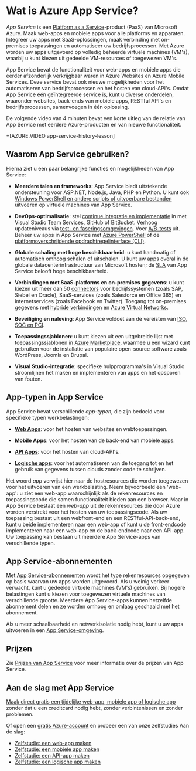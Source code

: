 <properties 
    pageTitle="Azure App Service voor web-apps en mobiele apps | Microsoft Azure" 
    description="Lees hoe u met Azure App Service web-apps en mobiele apps kunt ontwikkelen, implementeren en beheren." 
    keywords="app service, azure app service, kosten app service, schaal, schaalbaar, implementatie app, implementatie azure app, paas, platform as a service"
    services="app-service" 
    documentationCenter="" 
    authors="omarkmsft" 
    manager="dwrede" 
    editor="jimbe"/>

<tags 
    ms.service="app-service" 
    ms.workload="na" 
    ms.tgt_pltfrm="na" 
    ms.devlang="na" 
    ms.topic="get-started-article" 
    ms.date="05/25/2016" 
    ms.author="omark"/>


# Wat is Azure App Service?

*App Service* is een [Platform as a Service](https://en.wikipedia.org/wiki/Platform_as_a_service)-product (PaaS) van Microsoft Azure. Maak web-apps en mobiele apps voor alle platforms en apparaten. Integreer uw apps met SaaS-oplossingen, maak verbinding met on-premises toepassingen en automatiseer uw bedrijfsprocessen. Met Azure worden uw apps uitgevoerd op volledig beheerde virtuele machines (VM's), waarbij u kunt kiezen uit gedeelde VM-resources of toegewezen VM's. 

App Service bevat de functionaliteit voor web-apps en mobiele apps die eerder afzonderlijk verkrijgbaar waren in Azure Websites en Azure Mobile Services.  Deze service bevat ook nieuwe mogelijkheden voor het automatiseren van bedrijfsprocessen en het hosten van cloud-API's. Omdat App Service één geïntegreerde service is, kunt u diverse onderdelen, waaronder websites, back-ends van mobiele apps, RESTful API's en bedrijfsprocessen, samenvoegen in één oplossing.

De volgende video van 4 minuten bevat een korte uitleg van de relatie van App Service met eerdere Azure-producten en van nieuwe functionaliteit.

+[AZURE.VIDEO app-service-history-lesson] 

## Waarom App Service gebruiken?

Hierna ziet u een paar belangrijke functies en mogelijkheden van App Service: 

- **Meerdere talen en frameworks**: App Service biedt uitstekende ondersteuning voor ASP.NET, Node.js, Java, PHP en Python. U kunt ook [Windows PowerShell en andere scripts of uitvoerbare bestanden](../app-service-web/web-sites-create-web-jobs.md) uitvoeren op virtuele machines van App Service.

- **DevOps-optimalisatie**: stel [continue integratie en implementatie](../app-service-web/app-service-continuous-deployment.md) in met Visual Studio Team Services, GitHub of BitBucket. Verhoog updateniveaus via [test- en faseringsomgevingen](../app-service-web/web-sites-staged-publishing.md). Voer [A/B-tests](../app-service-web/app-service-web-test-in-production-get-start.md) uit. Beheer uw apps in App Service met [Azure PowerShell](../powershell-install-configure.md) of de [platformoverschrijdende opdrachtregelinterface (CLI)](../xplat-cli-install.md).
 
- **Globale schaling met hoge beschikbaarheid**: u kunt handmatig of automatisch [omhoog](../app-service-web/web-sites-scale.md) schalen of [uit](../azure-portal/insights-how-to-scale.md)schalen. U kunt uw apps overal in de globale datacenterinfrastructuur van Microsoft hosten; de [SLA](https://azure.microsoft.com/support/legal/sla/app-service/) van App Service belooft hoge beschikbaarheid.

- **Verbindingen met SaaS-platforms en on-premises gegevens**: u kunt kiezen uit meer dan 50 [connectors](../connectors/apis-list.md) voor bedrijfssystemen (zoals SAP, Siebel en Oracle), SaaS-services (zoals Salesforce en Office 365) en internetservices (zoals Facebook en Twitter). Toegang tot on-premises gegevens met [hybride verbindingen](../biztalk-services/integration-hybrid-connection-overview.md) en [Azure Virtual Networks](../app-service-web/web-sites-integrate-with-vnet.md).

- **Beveiliging en naleving**: App Service voldoet aan de vereisten van [ISO, SOC en PCI](https://www.microsoft.com/TrustCenter/).

- **Toepassingssjablonen**: u kunt kiezen uit een uitgebreide lijst met toepassingssjablonen in [Azure Marketplace](https://azure.microsoft.com/marketplace/), waarmee u een wizard kunt gebruiken voor de installatie van populaire open-source software zoals WordPress, Joomla en Drupal.

- **Visual Studio-integratie**: specifieke hulpprogramma's in Visual Studio stroomlijnen het maken en implementeren van apps en het opsporen van fouten.

## App-typen in App Service

App Service bevat verschillende *app-typen*, die zijn bedoeld voor specifieke typen werkbelastingen:

- [**Web Apps**](../app-service-web/app-service-web-overview.md): voor het hosten van websites en webtoepassingen.

- [**Mobile Apps**](../app-service-mobile/app-service-mobile-value-prop.md): voor het hosten van de back-end van mobiele apps.
   
- [**API Apps**](../app-service-api/app-service-api-apps-why-best-platform.md): voor het hosten van cloud-API's. 
 
- [**Logische apps**](../app-service-logic/app-service-logic-what-are-logic-apps.md): voor het automatiseren van de toegang tot en het gebruik van gegevens tussen clouds zonder code te schrijven.

Het woord *app* verwijst hier naar de hostresources die worden toegewezen voor het uitvoeren van een werkbelasting. Neem bijvoorbeeld een 'web-app': u ziet een web-app waarschijnlijk als de rekenresources en toepassingscode die samen functionaliteit bieden aan een browser. Maar in App Service bestaat een *web-app* uit de rekenresources die door Azure worden verstrekt voor het hosten van uw toepassingscode. Als uw toepassing bestaat uit een webfront-end en een RESTful-API-back-end, kunt u beide implementeren naar een web-app of kunt u de front-endcode implementeren naar een web-app en de back-endcode naar een API-app. Uw toepassing kan bestaan uit meerdere App Service-apps van verschillende typen.

## App Service-abonnementen

Met [App Service-abonnementen](azure-web-sites-web-hosting-plans-in-depth-overview.md) wordt het type rekenresources opgegeven op basis waarvan uw apps worden uitgevoerd. Als u weinig verkeer verwacht, kunt u gedeelde virtuele machines (VM's) gebruiken. Bij hogere belastingen kunt u kiezen voor toegewezen virtuele machines van verschillende grootte. Meerdere App Service-apps kunnen hetzelfde abonnement delen en ze worden omhoog en omlaag geschaald met het abonnement.

Als u meer schaalbaarheid en netwerkisolatie nodig hebt, kunt u uw apps uitvoeren in een [App Service-omgeving](../app-service-web/app-service-app-service-environment-intro.md). 

## Prijzen

Zie [Prijzen van App Service](https://azure.microsoft.com/pricing/details/app-service/) voor meer informatie over de prijzen van App Service. 

## Aan de slag met App Service

[Maak direct gratis een tijdelijke web-app, mobiele app of logische app](http://go.microsoft.com/fwlink/?LinkId=523751) zonder dat u een creditcard nodig hebt, zonder verbintenissen en zonder problemen.

Of open een [gratis Azure-account](https://azure.microsoft.com/pricing/free-trial/) en probeer een van onze zelfstudies Aan de slag:

* [Zelfstudie: een web-app maken](../app-service-web/app-service-web-get-started.md)
* [Zelfstudie: een mobiele app maken](../app-service-mobile/app-service-mobile-android-get-started.md)
* [Zelfstudie: een API-app maken](../app-service-api/app-service-api-dotnet-get-started.md)
* [Zelfstudie: een logische app maken](../app-service-logic/app-service-logic-create-a-logic-app.md)



<!--HONumber=Sep16_HO3-->


